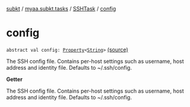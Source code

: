 [subkt](../../index.md) / [myaa.subkt.tasks](../index.md) / [SSHTask](index.md) / [config](./config.md)

# config

`abstract val config: `[`Property`](https://docs.gradle.org/current/javadoc/org/gradle/api/provider/Property.html)`<`[`String`](https://kotlinlang.org/api/latest/jvm/stdlib/kotlin/-string/index.html)`>` [(source)](https://github.com/Myaamori/SubKt/blob/0.1.9/src/main/kotlin/myaa/subkt/tasks/tasks.kt#L1901)

The SSH config file. Contains per-host settings such as
username, host address and identity file.
Defaults to ~/.ssh/config.

**Getter**

The SSH config file. Contains per-host settings such as
username, host address and identity file.
Defaults to ~/.ssh/config.

